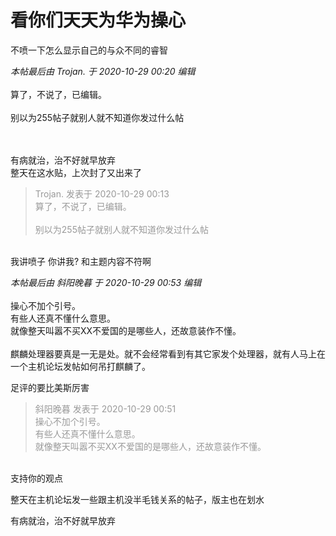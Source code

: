 # 看你们天天为华为操心


不喷一下怎么显示自己的与众不同的睿智

<i class="pstatus"> 本帖最后由 Trojan. 于 2020-10-29 00:20 编辑 </i><br />
<br />
算了，不说了，已编辑。<br />
<br />
别以为255帖子就别人就不知道你发过什么帖<br />
<br />
<br />


有病就治，治不好就早放弃<br />
整天在这水贴，上次封了又出来了<img src="static/image/smiley/yct/015.gif" smilieid="38" border="0" alt="" /><img id="aimg_zAC1C" onclick="zoom(this, this.src, 0, 0, 0)" class="zoom" src="https://cdn.jsdelivr.net/gh/hishis/forum-master/public/images/patch.gif" onmouseover="img_onmouseoverfunc(this)" onload="thumbImg(this)" border="0" alt="" />

<div class="quote"><blockquote><font color="#999999">Trojan. 发表于 2020-10-29 00:13</font><br />
<font color="#999999">算了，不说了，已编辑。<br />
<br />
别以为255帖子就别人就不知道你发过什么帖</font></blockquote></div><br />
我讲喷子 你讲我? 和主题内容不符啊

<i class="pstatus"> 本帖最后由 斜阳晚暮 于 2020-10-29 00:53 编辑 </i><br />
<br />
操心不加个引号。<br />
有些人还真不懂什么意思。<br />
就像整天叫嚣不买XX不爱国的是哪些人，还故意装作不懂。<br />
<br />
麒麟处理器要真是一无是处。就不会经常看到有其它家发个处理器，就有人马上在一个主机论坛发帖如何吊打麒麟了。

足评的要比美斯厉害

<div class="quote"><blockquote><font color="#999999">斜阳晚暮 发表于 2020-10-29 00:51</font><br />
<font color="#999999">操心不加个引号。<br />
有些人还真不懂什么意思。<br />
就像整天叫嚣不买XX不爱国的是哪些人，还故意装作不懂。<br />
</font></blockquote></div><br />
支持你的观点

整天在主机论坛发一些跟主机没半毛钱关系的帖子，版主也在划水

有病就治，治不好就早放弃
